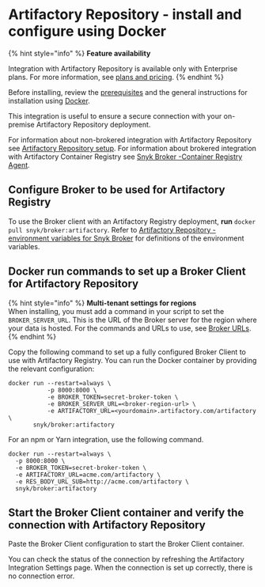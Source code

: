 # Artifactory Repository - install and configure using Docker

{% hint style="info" %}
**Feature availability**

Integration with Artifactory Repository is available only with Enterprise plans. For more information, see [plans and pricing](https://snyk.io/plans/).
{% endhint %}

Before installing, review the [prerequisites](./) and the general instructions for installation using [Docker](../install-and-configure-broker-using-docker.md).

This integration is useful to ensure a secure connection with your on-premise Artifactory Repository deployment.

For information about non-brokered integration with Artifactory Repository see [Artifactory Repository setup](../../../../../../scan-with-snyk/snyk-open-source/package-repository-integrations/artifactory-package-repository-connection-setup/). For information about brokered integration with Artifactory Container Registry see [Snyk Broker -Container Registry Agent](../../../snyk-broker-container-registry-agent/).

## Configure Broker to be used for Artifactory Registry

To use the Broker client with an Artifactory Registry deployment, **run** `docker pull snyk/broker:artifactory`. Refer to [Artifactory Repository - environment variables for Snyk Broker](artifactory-repository-environment-variables-for-snyk-broker.md) for definitions of the environment variables.

## Docker run commands to set up a Broker Client for Artifactory Repository

{% hint style="info" %}
**Multi-tenant settings for regions**\
When installing, you must add a command in your script to set the `BROKER_SERVER_URL`. This is the URL of the Broker server for the region where your data is hosted. For the commands and URLs to use, see [Broker URLs](../../../../../../snyk-data-and-governance/regional-hosting-and-data-residency.md#broker-server-urls).
{% endhint %}

Copy the following command to set up a fully configured Broker Client to use with Artifactory Registry. You can run the Docker container by providing the relevant configuration:

```console
docker run --restart=always \
           -p 8000:8000 \
           -e BROKER_TOKEN=secret-broker-token \
           -e BROKER_SERVER_URL=<broker-region-url> \
           -e ARTIFACTORY_URL=<yourdomain>.artifactory.com/artifactory \
       snyk/broker:artifactory
```

For an npm or Yarn integration, use the following command.

```
docker run --restart=always \
  -p 8000:8000 \
  -e BROKER_TOKEN=secret-broker-token \
  -e ARTIFACTORY_URL=acme.com/artifactory \
  -e RES_BODY_URL_SUB=http://acme.com/artifactory \ 
  snyk/broker:artifactory
```

## Start the Broker Client container and verify the connection with Artifactory Repository

Paste the Broker Client configuration to start the Broker Client container.

You can check the status of the connection by refreshing the Artifactory Integration Settings page. When the connection is set up correctly, there is no connection error.
